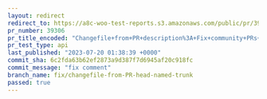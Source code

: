 ```yaml
---
layout: redirect
redirect_to: https://a8c-woo-test-reports.s3.amazonaws.com/public/pr/39306/api/index.html
pr_number: 39306
pr_title_encoded: "Changefile+from+PR+description%3A+Fix+community+PRs+from+branch+named+trunk"
pr_test_type: api
last_published: "2023-07-20 01:38:39 +0000"
commit_sha: 6c2fda63b62ef2873a9d387f7d6945af20c918fc
commit_message: "fix comment"
branch_name: fix/changefile-from-PR-head-named-trunk
passed: true
---
```

